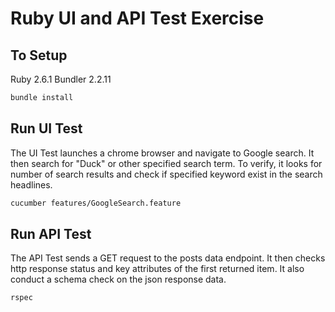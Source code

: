 # Ruby UI and API Test Exercise

## To Setup
Ruby 2.6.1
Bundler 2.2.11
```bash
bundle install
```
## Run UI Test
The UI Test launches a chrome browser and navigate to Google search. It then search for "Duck" or other specified search term. 
To verify, it looks for number of search results and check if specified keyword exist in the search headlines.
```bash
cucumber features/GoogleSearch.feature 
```

## Run API Test
The API Test sends a GET request to the posts data endpoint. It then checks http response status
and key attributes of the first returned item. It also conduct a schema check on the json response data.
```bash
rspec
```